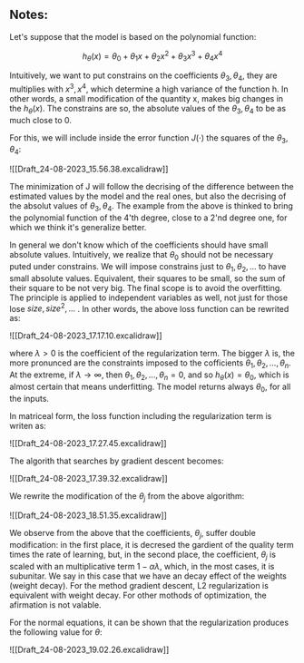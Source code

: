 ## Notes:

Let's suppose that the model is based on the polynomial function:

$$h_\theta(x) = \theta_0 + \theta_1x + \theta_2x^2 + \theta_3x^3 + \theta_4x^4$$


Intuitively, we want to put constrains on the coefficients $\theta_3, \theta_4$, they are multiplies with $x^3, x^4$, which determine a high variance of the function h. In other words, a small modification of the quantity x, makes big changes in the $h_\theta(x)$. The constrains are so, the absolute values of the $\theta_3, \theta_4$ to be as much close to 0.

For this, we will include inside the error function $J(\cdot)$ the squares of the $\theta_3, \theta_4$:

![[Draft_24-08-2023_15.56.38.excalidraw]]

The minimization of J will follow the decrising of the difference between the estimated values by the model and the real ones, but also the decrising of the absolut values of $\theta_3, \theta_4$. The example from the above is thinked to bring the polynomial function of the 4'th degree, close to a 2'nd degree one, for which we think it's generalize better.

In general we don't know which of the coefficients should have small absolute values. Intuitively, we realize that $\theta_0$ should not be necessary puted under constrains. We will impose constrains just to $\theta_1, \theta_2, ...$ to have small absolute values. Equivalent, their squares to be small, so the sum of their square to be not very big. The final scope is to avoid the overfitting. The principle is applied to independent variables as well, not just for those lose $size, size^2, ...$ . In other words, the above loss function can be rewrited as:

![[Draft_24-08-2023_17.17.10.excalidraw]]

where $\lambda > 0$ is the coefficient of the regularization term. The bigger $\lambda$ is, the more pronunced are the constraints imposed to the cofficients $\theta_1, \theta_2, ..., \theta_n$. At the extreme, if $\lambda \rightarrow \infty$, then $\theta_1, \theta_2, ..., \theta_n = 0$, and so $h_\theta(x) = \theta_0$, which is almost certain that means underfitting. The model returns always $\theta_0$, for all the inputs.

In matriceal form, the loss function including the regularization term is writen as:

![[Draft_24-08-2023_17.27.45.excalidraw]]

The algorith that searches by gradient descent becomes:

![[Draft_24-08-2023_17.39.32.excalidraw]]

We rewrite the modification of the $\theta_j$ from the above algorithm:

![[Draft_24-08-2023_18.51.35.excalidraw]]

We observe from the above that the  coefficients, $\theta_j$, suffer double modification: in the first place, it is decresed the gardient of the quality term times the rate of learning, but, in the second place, the coefficient, $\theta_j$ is scaled with an multiplicative term $1 - \alpha \lambda$, which, in the most cases, it is subunitar. We say in this case that we have an decay effect of the weights (weight decay). For the method gradient descent, L2 regularization is equivalent with weight decay. For other mothods of optimization, the afirmation is not valable.

For the normal equations, it can be shown that the regularization produces the following value for $\theta$:

![[Draft_24-08-2023_19.02.26.excalidraw]]
